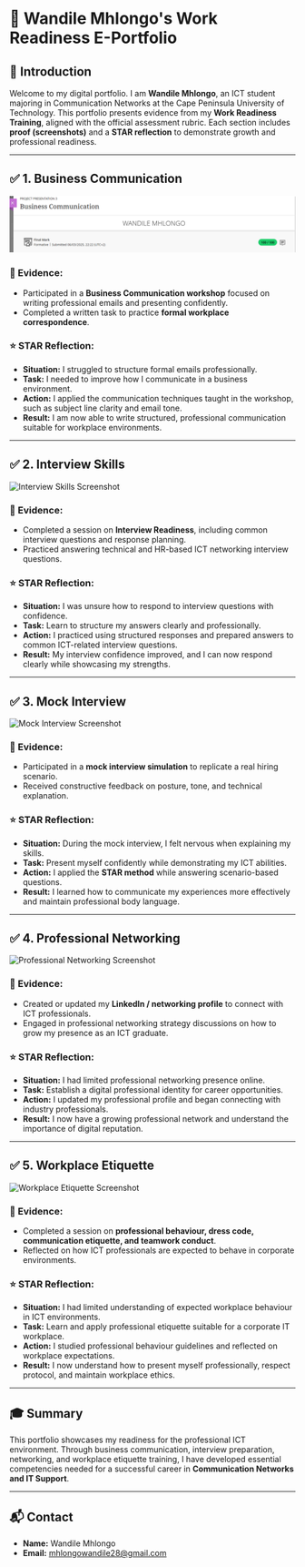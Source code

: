 # 💼 Wandile Mhlongo's Work Readiness E-Portfolio

## 🎯 Introduction
Welcome to my digital portfolio. I am **Wandile Mhlongo**, an ICT student majoring in Communication Networks at the Cape Peninsula University of Technology. This portfolio presents evidence from my **Work Readiness Training**, aligned with the official assessment rubric. Each section includes **proof (screenshots)** and a **STAR reflection** to demonstrate growth and professional readiness.

---

## ✅ 1. Business Communication
![Business Communication Screenshot](https://github.com/wandile6/Digital-Portfolio/blob/main/Business%20Communication.prm.png)

### 📄 Evidence:
- Participated in a **Business Communication workshop** focused on writing professional emails and presenting confidently.
- Completed a written task to practice **formal workplace correspondence**.

### ⭐ STAR Reflection:
- **Situation:** I struggled to structure formal emails professionally.
- **Task:** I needed to improve how I communicate in a business environment.
- **Action:** I applied the communication techniques taught in the workshop, such as subject line clarity and email tone.
- **Result:** I am now able to write structured, professional communication suitable for workplace environments.

---

## ✅ 2. Interview Skills
![Interview Skills Screenshot](p2.png)

### 📄 Evidence:
- Completed a session on **Interview Readiness**, including common interview questions and response planning.
- Practiced answering technical and HR-based ICT networking interview questions.

### ⭐ STAR Reflection:
- **Situation:** I was unsure how to respond to interview questions with confidence.
- **Task:** Learn to structure my answers clearly and professionally.
- **Action:** I practiced using structured responses and prepared answers to common ICT-related interview questions.
- **Result:** My interview confidence improved, and I can now respond clearly while showcasing my strengths.

---

## ✅ 3. Mock Interview
![Mock Interview Screenshot](p3.png)

### 📄 Evidence:
- Participated in a **mock interview simulation** to replicate a real hiring scenario.
- Received constructive feedback on posture, tone, and technical explanation.

### ⭐ STAR Reflection:
- **Situation:** During the mock interview, I felt nervous when explaining my skills.
- **Task:** Present myself confidently while demonstrating my ICT abilities.
- **Action:** I applied the **STAR method** while answering scenario-based questions.
- **Result:** I learned how to communicate my experiences more effectively and maintain professional body language.

---

## ✅ 4. Professional Networking
![Professional Networking Screenshot](p4.png)

### 📄 Evidence:
- Created or updated my **LinkedIn / networking profile** to connect with ICT professionals.
- Engaged in professional networking strategy discussions on how to grow my presence as an ICT graduate.

### ⭐ STAR Reflection:
- **Situation:** I had limited professional networking presence online.
- **Task:** Establish a digital professional identity for career opportunities.
- **Action:** I updated my professional profile and began connecting with industry professionals.
- **Result:** I now have a growing professional network and understand the importance of digital reputation.

---

## ✅ 5. Workplace Etiquette
![Workplace Etiquette Screenshot](p5.png)

### 📄 Evidence:
- Completed a session on **professional behaviour, dress code, communication etiquette, and teamwork conduct**.
- Reflected on how ICT professionals are expected to behave in corporate environments.

### ⭐ STAR Reflection:
- **Situation:** I had limited understanding of expected workplace behaviour in ICT environments.
- **Task:** Learn and apply professional etiquette suitable for a corporate IT workplace.
- **Action:** I studied professional behaviour guidelines and reflected on workplace expectations.
- **Result:** I now understand how to present myself professionally, respect protocol, and maintain workplace ethics.

---

## 🎓 Summary
This portfolio showcases my readiness for the professional ICT environment. Through business communication, interview preparation, networking, and workplace etiquette training, I have developed essential competencies needed for a successful career in **Communication Networks and IT Support**.

---

## 📬 Contact
- **Name:** Wandile Mhlongo  
- **Email:** mhlongowandile28@gmail.com  

